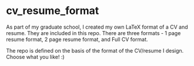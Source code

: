 # cv_resume_format

As part of my graduate school, I created my own LaTeX format of a CV and resume.
They are included in this repo. There are three formats - 1 page resume format, 
2 page resume format, and Full CV format.

The repo is defined on the basis of the format of the CV/resume I design. Choose what you
like! :) 